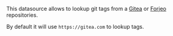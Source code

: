 This datasource allows to lookup git tags from a [Gitea](https://about.gitea.com/) or [Forjeo](https://forgejo.org/) repositories.

By default it will use `https://gitea.com` to lookup tags.
